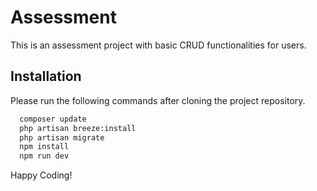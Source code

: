 
# Assessment

This is an assessment project with basic CRUD functionalities for users.

## Installation

Please run the following commands after cloning the project repository.

```bash
  composer update
  php artisan breeze:install
  php artisan migrate
  npm install
  npm run dev
```

Happy Coding!

